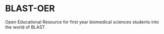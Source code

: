 # BLAST-OER
Open Educational Resource for first year biomedical sciences students into the world of BLAST.
